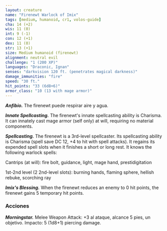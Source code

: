 ```yaml
---
layout: creature
name: "Firenewt Warlock of Imix"
tags: [medium, humanoid, cr1, volos-guide]
cha: 14 (+2)
wis: 11 (0)
int: 9 (-1)
con: 12 (+1)
dex: 11 (0)
str: 13 (+1)
size: Medium humanoid (firenewt)
alignment: neutral evil
challenge: "1 (200 XP)"
languages: "Draconic, Ignan"
senses: "darkvision 120 ft. (penetrates magical darkness)"
damage_immunities: "fire"
speed: "30 ft."
hit_points: "33 (6d8+6)"
armor_class: "10 (13 with mage armor)"
---
```


***Anfibio.*** The firenewt puede respirar aire y agua.

***Innate Spellcasting.*** The firenewt's innate spellcasting ability is Charisma. It can innately cast mage armor (self only) at will, requiring no material components.

***Spellcasting.*** The firenewt is a 3rd-level spellcaster. Its spellcasting ability is Charisma (spell save DC 12, +4 to hit with spell attacks). It regains its expended spell slots when it finishes a short or long rest. It knows the following warlock spells:

Cantrips (at will): fire bolt, guidance, light, mage hand, prestidigitation

1st-2nd level (2 2nd-level slots): burning hands, flaming sphere, hellish rebuke, scorching ray

***Imix's Blessing.*** When the firenewt reduces an enemy to 0 hit points, the firenewt gains 5 temporary hit points.

### Acciones

***Morningstar.*** Melee Weapon Attack: +3 al ataque, alcance 5 pies, un objetivo. Impacto: 5 (1d8+1) piercing damage.
